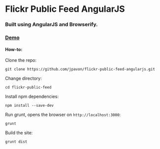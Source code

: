 # Flickr Public Feed AngularJS

### Built using AngularJS and Browserify.

### [Demo](http://jpavon.github.io/flickr-public-feed-angularjs)

#### How-to:

Clone the repo:

	git clone https://github.com/jpavon/flickr-public-feed-angularjs.git

Change directory:

	cd flickr-public-feed

Install npm dependencies:

	npm install --save-dev

Run grunt, opens the browser on `http://localhost:3000`:

	grunt

Build the site:

	grunt dist
